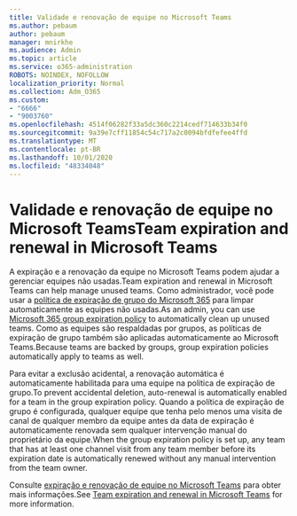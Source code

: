 ```yaml
---
title: Validade e renovação de equipe no Microsoft Teams
ms.author: pebaum
author: pebaum
manager: mnirkhe
ms.audience: Admin
ms.topic: article
ms.service: o365-administration
ROBOTS: NOINDEX, NOFOLLOW
localization_priority: Normal
ms.collection: Adm_O365
ms.custom:
- "6666"
- "9003760"
ms.openlocfilehash: 4514f06282f33a5dc360c2214cedf714633b34f0
ms.sourcegitcommit: 9a39e7cff11854c54c717a2c0094bfdfefee4ffd
ms.translationtype: MT
ms.contentlocale: pt-BR
ms.lasthandoff: 10/01/2020
ms.locfileid: "48334048"
---
```

# <a name="team-expiration-and-renewal-in-microsoft-teams"></a><span data-ttu-id="1180a-102">Validade e renovação de equipe no Microsoft Teams</span><span class="sxs-lookup"><span data-stu-id="1180a-102">Team expiration and renewal in Microsoft Teams</span></span>

<span data-ttu-id="1180a-103">A expiração e a renovação da equipe no Microsoft Teams podem ajudar a gerenciar equipes não usadas.</span><span class="sxs-lookup"><span data-stu-id="1180a-103">Team expiration and renewal in Microsoft Teams can help manage unused teams.</span></span> <span data-ttu-id="1180a-104">Como administrador, você pode usar a  [política de expiração de grupo do Microsoft 365](https://docs.microsoft.com/microsoft-365/admin/create-groups/office-365-groups-expiration-policy)  para limpar automaticamente as equipes não usadas.</span><span class="sxs-lookup"><span data-stu-id="1180a-104">As an admin, you can use  [Microsoft 365 group expiration policy](https://docs.microsoft.com/microsoft-365/admin/create-groups/office-365-groups-expiration-policy)  to automatically clean up unused teams.</span></span> <span data-ttu-id="1180a-105">Como as equipes são respaldadas por grupos, as políticas de expiração de grupo também são aplicadas automaticamente ao Microsoft Teams.</span><span class="sxs-lookup"><span data-stu-id="1180a-105">Because teams are backed by groups, group expiration policies automatically apply to teams as well.</span></span>

<span data-ttu-id="1180a-106">Para evitar a exclusão acidental, a renovação automática é automaticamente habilitada para uma equipe na política de expiração de grupo.</span><span class="sxs-lookup"><span data-stu-id="1180a-106">To prevent accidental deletion, auto-renewal is automatically enabled for a team in the group expiration policy.</span></span> <span data-ttu-id="1180a-107">Quando a política de expiração de grupo é configurada, qualquer equipe que tenha pelo menos uma visita de canal de qualquer membro da equipe antes da data de expiração é automaticamente renovada sem qualquer intervenção manual do proprietário da equipe.</span><span class="sxs-lookup"><span data-stu-id="1180a-107">When the group expiration policy is set up, any team that has at least one channel visit from any team member before its expiration date is automatically renewed without any manual intervention from the team owner.</span></span>  

<span data-ttu-id="1180a-108">Consulte  [expiração e renovação de equipe no Microsoft Teams](https://docs.microsoft.com/microsoftteams/team-expiration-renewal)  para obter mais informações.</span><span class="sxs-lookup"><span data-stu-id="1180a-108">See  [Team expiration and renewal in Microsoft Teams](https://docs.microsoft.com/microsoftteams/team-expiration-renewal)  for more information.</span></span>
